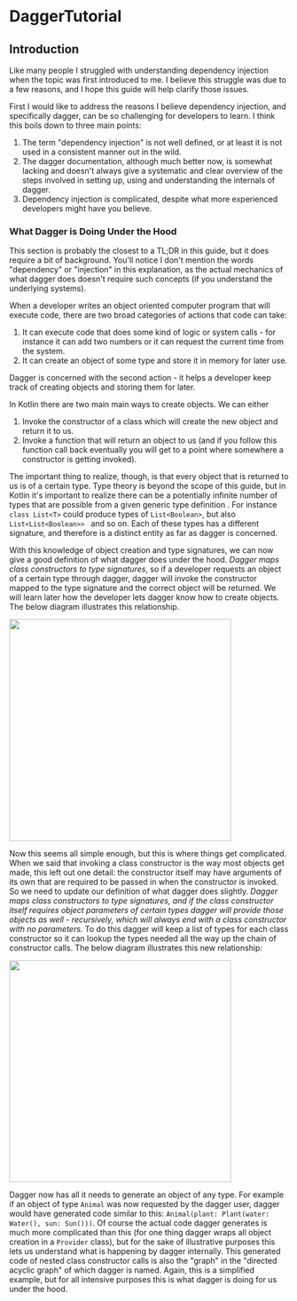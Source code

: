 # DaggerTutorial

## Introduction

Like many people I struggled with understanding dependency injection when the topic was first
introduced to me. I believe this struggle was due to a few reasons, and I hope this guide will
help clarify those issues.

First I would like to address the reasons I believe dependency injection, and specifically dagger,
can be so challenging for developers to learn. I think this boils down to three main points:

1. The term "dependency injection" is not well defined, or at least it is not used in a consistent
manner out in the wild.
2. The dagger documentation, although much better now, is somewhat lacking and doesn't always give
a systematic and clear overview of the steps involved in setting up, using and understanding the
internals of dagger.
3. Dependency injection *is* complicated, despite what more experienced developers might have you
believe.

### What Dagger is Doing Under the Hood

This section is probably the closest to a TL;DR in this guide, but it does require a bit of
background. You'll notice I don't mention the words "dependency" or "injection" in this explanation,
as the actual mechanics of what dagger does doesn't require such concepts (if you understand the
underlying systems).

When a developer writes an object oriented computer program that will execute code, there are two
broad categories of actions that code can take:

1. It can execute code that does some kind of logic or system calls - for instance it can add two
numbers or it can request the current time from the system.
2. It can create an object of some type and store it in memory for later use.

Dagger is concerned with the second action - it helps a developer keep track of creating objects
and storing them for later.

In Kotlin there are two main main ways to create objects. We can either

1. Invoke the constructor of a class which will create the new object and return it to us.
2. Invoke a function that will return an object to us (and if you follow this function call back
eventually you will get to a point where somewhere a constructor is getting invoked).

The important thing to realize, though, is that every object that is returned to us is of a certain
type. Type theory is beyond the scope of this guide, but in Kotlin it's important to realize there
can be a potentially infinite number of types that are possible from a given generic type definition
. For instance `class List<T>` could produce types of `List<Boolean>`, but also `List<List<Boolean>>
` and so on. Each of these types has a different signature, and therefore is a distinct entity as
far as dagger is concerned.

With this knowledge of object creation and type signatures, we can now give a good definition of
what dagger does under the hood. *Dagger maps class constructors to type signatures*, so if a
developer requests an object of a certain type through dagger, dagger will invoke the constructor
mapped to the type signature and the correct object will be returned. We will learn later how the
developer lets dagger know how to create objects. The below diagram illustrates this relationship.

<img src="https://github.com/user-attachments/assets/22b372e7-8545-4861-a10c-1cffd8b969f5" width="400">

Now this seems all simple enough, but this is where things get complicated. When we said that
invoking a class constructor is the way most objects get made, this left out one detail: the
constructor itself may have arguments of its own that are required to be passed in when the
constructor is invoked. So we need to update our definition of what dagger does slightly. *Dagger
maps class constructors to type signatures, and if the class constructor itself requires object
parameters of certain types dagger will provide those objects as well - recursively, which will
always end with a class constructor with no parameters.* To do this dagger will keep a list of types
for each class constructor so it can lookup the types needed all the way up the chain of constructor
calls. The below diagram illustrates this new relationship:

<img src="https://github.com/user-attachments/assets/5a581aca-db66-4578-a9d0-28c9efe68960" width="400">

Dagger now has all it needs to generate an object of any type. For example if an object of type
`Animal` was now requested by the dagger user, dagger would have generated code similar to this:
`Animal(plant: Plant(water: Water(), sun: Sun()))`. Of course the actual code dagger generates is
much more complicated than this (for one thing dagger wraps all object creation in a `Provider`
class), but for the sake of illustrative purposes this lets us understand what is happening by
dagger internally. This generated code of nested class constructor calls is also the "graph" in the
"directed acyclic graph" of which dagger is named. Again, this is a simplified example, but for
all intensive purposes this is what dagger is doing for us under the hood.




